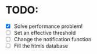 # TODO:

- [x] Solve performance problem!
- [ ] Set an effective threshold
- [ ] Change the notification function
- [ ] Fill the htmls database
